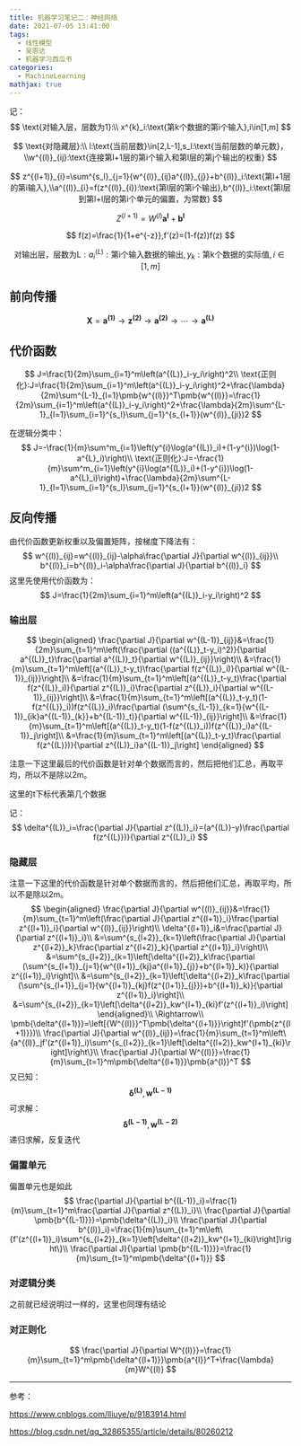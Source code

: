 ```yaml
---
title: 机器学习笔记二：神经网络
date: 2021-07-05 13:41:00
tags:
  - 线性模型
  - 吴恩达
  - 机器学习西瓜书
categories:
  - MachineLearning
mathjax: true
---
```




记：
$$
\text{对输入层，层数为1}:\\
x^{k}_i:\text{第k个数据的第i个输入},i\in[1,m]
$$

$$
\text{对隐藏层}:\\
l:\text{当前层数}\in[2,L-1],s_l:\text{当前层数的单元数}，\\w^{(l)}_{ij}:\text{连接第l+1层的第i个输入和第l层的第j个输出的权重}
$$

$$
z^{(l+1)}_{i}=\sum^{s_l}_{j=1}{w^{(l)}_{ij}a^{(l)}_{j}}+b^{(l)}_i:\text{第l+1层的第i输入},\\a^{(l)}_{i}=f(z^{(l)}_{i}):\text{第l层的第i个输出},b^{(l)}_i:\text{第l层到第l+l层的第i个单元的偏置，为常数}
$$

$$
Z^{(l+1)}={W^{(l)}}\pmb{a^{l}}+\pmb{b^{l}}
$$

$$
f(z)=\frac{1}{1+e^{-z}},f'(z)=(1-f(z))f(z)
$$

$$
\text{对输出层，层数为L}:
a^{(L)}_i:\text{第i个输入数据的输出},y_k:\text{第k个数据的实际值},i\in[1,m]
$$

<!-- more -->

## 前向传播

$$
\pmb{X}=\pmb{a^{(1)}}\to\pmb{z^{(2)}}\to\pmb{a^{(2)}}\to\cdots\to\pmb{a^{(L)}}
$$

## 代价函数

$$
J=\frac{1}{2m}\sum_{i=1}^m\left(a^{(L)}_i-y_i\right)^2\\
\text{正则化}:J=\frac{1}{2m}\sum_{i=1}^m\left(a^{(L)}_i-y_i\right)^2+\frac{\lambda}{2m}\sum^{L-1}_{l=1}\pmb{w^{(l)}}^T\pmb{w^{(l)}}=\frac{1}{2m}\sum_{i=1}^m\left(a^{(L)}_i-y_i\right)^2+\frac{\lambda}{2m}\sum^{L-1}_{l=1}\sum_{i=1}^{s_l}\sum_{j=1}^{s_{l+1}}(w^{(l)}_{ji})2
$$

在逻辑分类中：
$$
J=-\frac{1}{m}\sum^m_{i=1}\left(y^{i}\log(a^{(L)}_i)+(1-y^{i})\log(1-a^{L}_i)\right)\\
\text{正则化}:J=-\frac{1}{m}\sum^m_{i=1}\left(y^{i}\log(a^{(L)}_i)+(1-y^{i})\log(1-a^{L}_i)\right)+\frac{\lambda}{2m}\sum^{L-1}_{l=1}\sum_{i=1}^{s_l}\sum_{j=1}^{s_{l+1}}(w^{(l)}_{ji})2
$$

## 反向传播

由代价函数更新权重以及偏置矩阵，按梯度下降法有：
$$
w^{(l)}_{ij}=w^{(l)}_{ij}-\alpha\frac{\partial J}{\partial w^{(l)}_{ij}}\\
b^{(l)}_i=b^{(l)}_i-\alpha\frac{\partial J}{\partial b^{(l)}_i}
$$
这里先使用代价函数为：
$$
J=\frac{1}{2m}\sum_{i=1}^m\left(a^{(L)}_i-y_i\right)^2
$$

### 输出层

$$
\begin{aligned}
\frac{\partial J}{\partial w^{(L-1)}_{ij}}&=\frac{1}{2m}\sum_{t=1}^m\left(\frac{\partial ((a^{(L)}_t-y_i)^2)}{\partial a^{(L)}_t}\frac{\partial a^{(L)}_t}{\partial w^{(L)}_{ij}}\right)\\
&=\frac{1}{m}\sum_{t=1}^m\left[(a^{(L)}_t-y_t)\frac{\partial f(z^{(L)}_i)}{\partial w^{(L-1)}_{ij}}\right]\\
&=\frac{1}{m}\sum_{t=1}^m\left[(a^{(L)}_t-y_t)\frac{\partial f(z^{(L)}_i)}{\partial z^{(L)}_i}\frac{\partial z^{(L)}_i}{\partial w^{(L-1)}_{ij}}\right]\\
&=\frac{1}{m}\sum_{t=1}^m\left[(a^{(L)}_t-y_t)(1-f(z^{(L)}_i))f(z^{(L)}_i)\frac{\partial (\sum^{s_{L-1}}_{k=1}{w^{(L-1)}_{ik}a^{(L-1)}_{k}}+b^{(L-1)}_t)}{\partial w^{(L-1)}_{ij}}\right]\\
&=\frac{1}{m}\sum_{t=1}^m\left[(a^{(L)}_t-y_t)(1-f(z^{(L)}_i))f(z^{(L)}_i)a^{(L-1)}_j\right]\\
&=\frac{1}{m}\sum_{t=1}^m\left[(a^{(L)}_t-y_t)\frac{\partial f(z^{(L)})}{\partial z^{(L)}_i}a^{(L-1)}_j\right]
\end{aligned}
$$

注意一下这里最后的代价函数是针对单个数据而言的，然后把他们汇总，再取平均，所以不是除以2m。

这里的t下标代表第几个数据

记：
$$
\delta^{(L)}_i=\frac{\partial J}{\partial z^{(L)}_i}=(a^{(L)}-y)\frac{\partial f(z^{(L)})}{\partial z^{(L)}_i}
$$

### 隐藏层

注意一下这里的代价函数是针对单个数据而言的，然后把他们汇总，再取平均，所以不是除以2m。
$$
\begin{aligned}
\frac{\partial J}{\partial w^{(l)}_{ij}}&=\frac{1}{m}\sum_{t=1}^m\left(\frac{\partial J}{\partial z^{(l+1)}_i}\frac{\partial z^{(l+1)}_i}{\partial w^{(l)}_{ij}}\right)\\
\delta^{(l+1)}_i&=\frac{\partial J}{\partial z^{(l+1)}_i}\\
&=\sum^{s_{l+2}}_{k=1}\left(\frac{\partial J}{\partial z^{(l+2)}_k}\frac{\partial z^{(l+2)}_k}{\partial z^{(l+1)}_i}\right)\\
&=\sum^{s_{l+2}}_{k=1}\left[\delta^{(l+2)}_k\frac{\partial (\sum^{s_{l+1}}_{j=1}{w^{(l+1)}_{kj}a^{(l+1)}_{j}}+b^{(l+1)}_k)}{\partial z^{(l+1)}_i}\right]\\
&=\sum^{s_{l+2}}_{k=1}\left[\delta^{(l+2)}_k\frac{\partial (\sum^{s_{l+1}}_{j=1}{w^{(l+1)}_{kj}f(z^{(l+1)}_{j}})+b^{(l+1)}_k)}{\partial z^{(l+1)}_i}\right]\\
&=\sum^{s_{l+2}}_{k=1}\left[\delta^{(l+2)}_kw^{l+1}_{ki}f'(z^{(l+1)}_i)\right]
\end{aligned}\\
\Rightarrow\\
\pmb{\delta^{(l+1)}}=\left[{W^{(l)}}^T\pmb{\delta^{(l+1)}}\right]f'(\pmb{z^{(l+1)}})\\
\frac{\partial J}{\partial w^{(l)}_{ij}}=\frac{1}{m}\sum_{t=1}^m\left\{a^{(l)}_jf'(z^{(l+1)}_i)\sum^{s_{l+2}}_{k=1}\left[\delta^{(l+2)}_kw^{l+1}_{ki}\right]\right\}\\
\frac{\partial J}{\partial W^{(l)}}=\frac{1}{m}\sum_{t=1}^m\pmb{\delta^{(l+1)}}\pmb{a^{l}}^T
$$
又已知：
$$
\pmb{\delta^{(L)}},\pmb{w^{(L-1)}}
$$
可求解：
$$
\pmb{\delta^{(L-1)}},\pmb{w^{(L-2)}}
$$
递归求解，反复迭代

### 偏置单元

偏置单元也是如此
$$
\frac{\partial J}{\partial b^{(L-1)}_i}=\frac{1}{m}\sum_{t=1}^m\frac{\partial J}{\partial z^{(L)}_i}\\
\frac{\partial J}{\partial \pmb{b^{(L-1)}}}=\pmb{\delta^{(L)}_i}\\
\frac{\partial J}{\partial b^{(l)}_i}=\frac{1}{m}\sum_{t=1}^m\left\{f'(z^{(l+1)}_i)\sum^{s_{l+2}}_{k=1}\left[\delta^{(l+2)}_kw^{l+1}_{ki}\right]\right\}\\
\frac{\partial J}{\partial \pmb{b^{(L-1)}}}=\frac{1}{m}\sum_{t=1}^m\pmb{\delta^{(l+1)}}
$$

### 对逻辑分类

之前就已经说明过一样的，这里也同理有结论

### 对正则化

$$
\frac{\partial J}{\partial W^{(l)}}=\frac{1}{m}\sum_{t=1}^m\pmb{\delta^{(l+1)}}\pmb{a^{l}}^T+\frac{\lambda}{m}W^{(l)}
$$

---

参考：

<https://www.cnblogs.com/lliuye/p/9183914.html>

<https://blog.csdn.net/qq_32865355/article/details/80260212>
